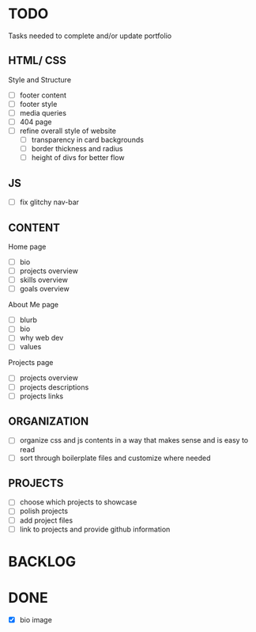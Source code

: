 # TODO

Tasks needed to complete and/or update portfolio

## HTML/ CSS

Style and Structure

- [ ] footer content
- [ ] footer style
- [ ] media queries
- [ ] 404 page
- [ ] refine overall style of website
    - [ ] transparency in card backgrounds
    - [ ] border thickness and radius
    - [ ] height of divs for better flow

## JS

- [ ] fix glitchy nav-bar

## CONTENT

Home page

- [ ] bio
- [ ] projects overview
- [ ] skills overview
- [ ] goals overview

About Me page

- [ ] blurb
- [ ] bio
- [ ] why web dev
- [ ] values

Projects page

- [ ] projects overview
- [ ] projects descriptions
- [ ] projects links

## ORGANIZATION

- [ ] organize css and js contents in a way that makes sense and is easy to read
- [ ] sort through boilerplate files and customize where needed

## PROJECTS

- [ ] choose which projects to showcase
- [ ] polish projects
- [ ] add project files 
- [ ] link to projects and provide github information

# BACKLOG

# DONE
- [x] bio image